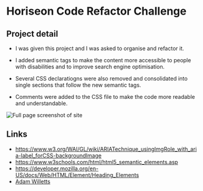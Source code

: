 # Horiseon Code Refactor Challenge

## Project detail

- I was given this project and I was asked to organise and refactor it.

- I added semantic tags to make the content more accessible to people with disabilities and to improve search engine optimisation.

- Several CSS declaratiogns were also removed and consolidated into single sections that follow the new semantic tags.

- Comments were added to the CSS file to make the code more readable and understandable.

![Full page screenshot of site](./assets/readme_images/full_page_screenshot.png)

## Links
- https://www.w3.org/WAI/GL/wiki/ARIATechnique_usingImgRole_with_aria-label_forCSS-backgroundImage
- https://www.w3schools.com/html/html5_semantic_elements.asp
- https://developer.mozilla.org/en-US/docs/Web/HTML/Element/Heading_Elements
- [Adam Willetts](./assets/readme_images/slack_screenshot.jpeg)
